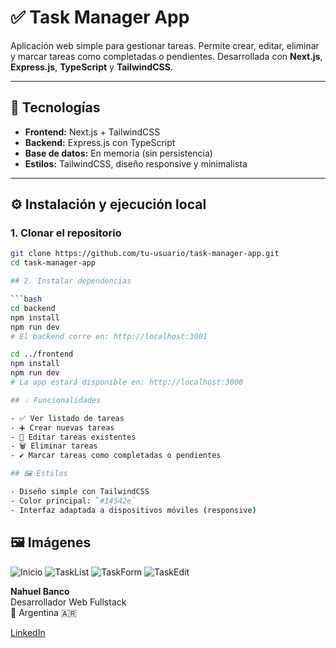# ✅ Task Manager App

Aplicación web simple para gestionar tareas. Permite crear, editar, eliminar y marcar tareas como completadas o pendientes. Desarrollada con **Next.js**, **Express.js**, **TypeScript** y **TailwindCSS**.

---

## 🚀 Tecnologías

-   **Frontend:** Next.js + TailwindCSS
-   **Backend:** Express.js con TypeScript
-   **Base de datos:** En memoria (sin persistencia)
-   **Estilos:** TailwindCSS, diseño responsive y minimalista

---

## ⚙️ Instalación y ejecución local

### 1. Clonar el repositorio

````bash
git clone https://github.com/tu-usuario/task-manager-app.git
cd task-manager-app

## 2. Instalar dependencias

```bash
cd backend
npm install
npm run dev
# El backend corre en: http://localhost:3001

cd ../frontend
npm install
npm run dev
# La app estará disponible en: http://localhost:3000

## 💡 Funcionalidades

- ✅ Ver listado de tareas
- ➕ Crear nuevas tareas
- 📝 Editar tareas existentes
- 🗑️ Eliminar tareas
- ✔️ Marcar tareas como completadas o pendientes

## 🖼️ Estilos

- Diseño simple con TailwindCSS
- Color principal: `#14542e`
- Interfaz adaptada a dispositivos móviles (responsive)
````

## 🖼️ Imágenes

![Inicio](https://github.com/user-attachments/assets/5246b0e6-ad4c-4275-845a-0deb6dd758e9)
![TaskList](https://github.com/user-attachments/assets/434083a7-f60e-4e6d-b352-10aa17ce6488)
![TaskForm](https://github.com/user-attachments/assets/7ed47f75-9354-493d-a3e2-9179d0bb5abd)
![TaskEdit](https://github.com/user-attachments/assets/f108ef5f-0728-41bc-acf9-d8016eb249d3)

**Nahuel Banco**  
Desarrollador Web Fullstack  
📍 Argentina 🇦🇷

[LinkedIn](https://www.linkedin.com/in/nahuelbanco/)
